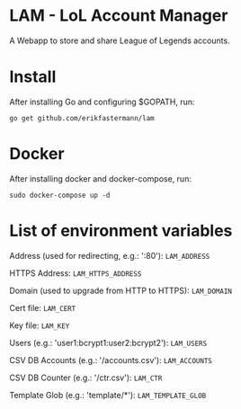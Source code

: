 # LAM - LoL Account Manager

A Webapp to store and share League of Legends accounts.

# Install

After installing Go and configuring $GOPATH, run:

```
go get github.com/erikfastermann/lam
```

# Docker

After installing docker and docker-compose, run:

```
sudo docker-compose up -d
```

# List of environment variables

Address (used for redirecting, e.g.: ':80'): `LAM_ADDRESS`

HTTPS Address: `LAM_HTTPS_ADDRESS`

Domain (used to upgrade from HTTP to HTTPS): `LAM_DOMAIN`

Cert file: `LAM_CERT`

Key file: `LAM_KEY`

Users (e.g.: 'user1:bcrypt1:user2:bcrypt2'): `LAM_USERS`

CSV DB Accounts (e.g.: '/accounts.csv'): `LAM_ACCOUNTS`

CSV DB Counter (e.g.: '/ctr.csv'): `LAM_CTR`

Template Glob (e.g.: 'template/*'): `LAM_TEMPLATE_GLOB`

